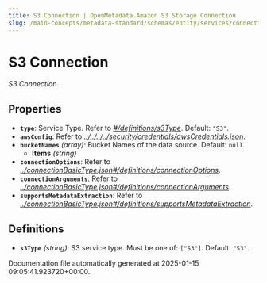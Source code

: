 ```yaml
---
title: S3 Connection | OpenMetadata Amazon S3 Storage Connection
slug: /main-concepts/metadata-standard/schemas/entity/services/connections/storage/s3connection
---
```


# S3 Connection

*S3 Connection.*

## Properties

- **`type`**: Service Type. Refer to *[#/definitions/s3Type](#definitions/s3Type)*. Default: `"S3"`.
- **`awsConfig`**: Refer to *[../../../../security/credentials/awsCredentials.json](#/../../../security/credentials/awsCredentials.json)*.
- **`bucketNames`** *(array)*: Bucket Names of the data source. Default: `null`.
  - **Items** *(string)*
- **`connectionOptions`**: Refer to *[../connectionBasicType.json#/definitions/connectionOptions](#/connectionBasicType.json#/definitions/connectionOptions)*.
- **`connectionArguments`**: Refer to *[../connectionBasicType.json#/definitions/connectionArguments](#/connectionBasicType.json#/definitions/connectionArguments)*.
- **`supportsMetadataExtraction`**: Refer to *[../connectionBasicType.json#/definitions/supportsMetadataExtraction](#/connectionBasicType.json#/definitions/supportsMetadataExtraction)*.
## Definitions

- **`s3Type`** *(string)*: S3 service type. Must be one of: `["S3"]`. Default: `"S3"`.


Documentation file automatically generated at 2025-01-15 09:05:41.923720+00:00.
